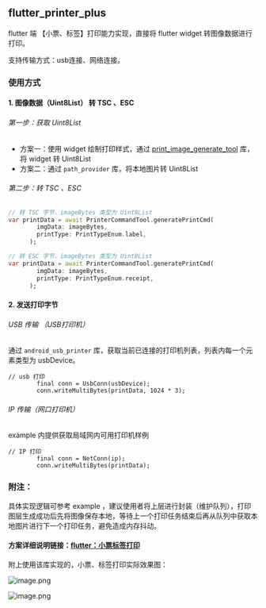 ## flutter_printer_plus

flutter 端 【小票、标签】打印能力实现，直接将 flutter widget 转图像数据进行打印。

支持传输方式：usb连接、网络连接。

### 使用方式

#### 1. 图像数据（Uint8List） 转 TSC 、ESC

###### 第一步：获取 Uint8List
+ 方案一：使用 widget 绘制打印样式，通过 [print_image_generate_tool](https://github.com/liyufengrex/print_image_generate_tool) 库，将 widget 转 Uint8List
+ 方案二：通过 `path_provider` 库，将本地图片转 Uint8List

###### 第二步：转 TSC 、ESC
```dart
// 转 TSC 字节，imageBytes 类型为 Uint8List
var printData = await PrinterCommandTool.generatePrintCmd(
        imgData: imageBytes,
        printType: PrintTypeEnum.label,
      );
```
```dart
// 转 ESC 字节，imageBytes 类型为 Uint8List
var printData = await PrinterCommandTool.generatePrintCmd(
        imgData: imageBytes,
        printType: PrintTypeEnum.receipt,
      );
```
#### 2. 发送打印字节
###### USB 传输 （USB打印机）
通过 `android_usb_printer` 库，获取当前已连接的打印机列表，列表内每一个元素类型为 usbDevice。
```
// usb 打印
        final conn = UsbConn(usbDevice);
        conn.writeMultiBytes(printData, 1024 * 3);
```
###### IP 传输（网口打印机）
example 内提供获取局域网内可用打印机样例
```
// IP 打印
        final conn = NetConn(ip);
        conn.writeMultiBytes(printData);
```

### 附注：
具体实现逻辑可参考 example ，建议使用者将上层进行封装（维护队列），打印图层生成成功后先将图像保存本地，等待上一个打印任务结束后再从队列中获取本地图片进行下一个打印任务，避免造成内存抖动。

#### 方案详细说明链接：[flutter：小票标签打印](https://juejin.cn/post/7210688688921395237)

附上使用该库实现的，小票、标签打印实际效果图：

![image.png](https://p6-juejin.byteimg.com/tos-cn-i-k3u1fbpfcp/6bd714e181724eb9a385b428333f4635~tplv-k3u1fbpfcp-watermark.image?)

![image.png](https://p1-juejin.byteimg.com/tos-cn-i-k3u1fbpfcp/b6254215af644854b073944733e3b7b0~tplv-k3u1fbpfcp-watermark.image?)
